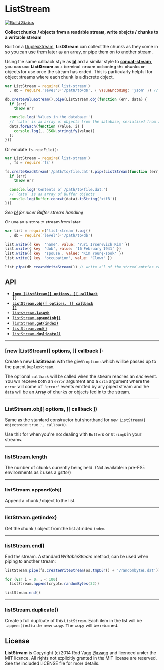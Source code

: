 # ListStream

[![Build Status](https://secure.travis-ci.org/rvagg/list-stream.png)](http://travis-ci.org/rvagg/list-stream)

**Collect chunks / objects from a readable stream, write obejcts / chunks to a writable stream**

Built on a [DuplexStream](http://nodejs.org/docs/latest/api/stream.html#stream_class_stream_duplex), **ListStream** can collect the chunks as they come in so you can use them later as an array, or pipe them on to another stream.

Using the same callback style as **[bl](https://github.com/rvagg/bl)** and a similar style to **[concat-stream](https://github.com/maxogden/concat-stream)**, you can use **ListStream** as a terminal stream collecting the chunks or objects for use once the stream has ended. This is particularly helpful for object streams where each chunk is a discrete object.

```js
var ListStream = require('list-stream')
  , db = require('level')('/path/to/db', { valueEncoding: 'json' }) // stream from LevelDB!

db.createValueStream().pipe(ListStream.obj(function (err, data) {
  if (err)
    throw err

  console.log('Values in the database:')
  // `data` is an array of objects from the database, serialised from JSON strings
  data.forEach(function (value, i) {
    console.log(i, JSON.stringify(value))
  })
}))
```

Or emulate `fs.readFile()`:

```js
var ListStream = require('list-stream')
  , fs = require('fs')

fs.createReadStream('/path/to/file.dat').pipe(ListStream(function (err, data) {
  if (err)
    throw err

  console.log('Contents of /path/to/file.dat:')
  // `data` is an array of Buffer objects
  console.log(Buffer.concat(data).toString('utf8'))
}))
```

*See [bl](https://github.com/rvagg/bl) for nicer Buffer stream handling*

Or use as a store to stream from later

```js
var list = require('list-stream').obj()
  , db = require('level')('/path/to/db')

list.write({ key: 'name', value: 'Yuri Irsenovich Kim' })
list.write({ key: 'dob', value: '16 February 1941' })
list.write({ key: 'spouse', value: 'Kim Young-sook' })
list.write({ key: 'occupation', value: 'Clown' })

list.pipe(db.createWriteStream()) // write all of the stored entries to a database
```

## API

  * <a href="#ctor"><code><b>[new ]ListStream([ options, ][ callback ])</b></code></a>
  * <a href="#obj"><code><b>ListStream.obj([ options, ][ callback ])</b></code></a>
  * <a href="#length"><code>listStream.<b>length</b></code></a>
  * <a href="#append"><code>listStream.<b>append(obj)</b></code></a>
  * <a href="#get"><code>listStream.<b>get(index)</b></code></a>
  * <a href="#end"><code>listStream.<b>end()</b></code></a>
  * <a href="#duplicate"><code>listStream.<b>duplicate()</b></code></a>


--------------------------------------------------------
<a name="ctor"></a>
### [new ]ListStream([ options, ][ callback ])

Create a new **ListStream** with the given `options` which will be passed up to the parent `DuplexStream`.

The optional `callback` will be called when the stream reaches an *end* event. You will receive both an `error` argument and a `data` argument where the `error` will come off `'error'` events emitted by any piped stream and the `data` will be an **`Array`** of chunks or objects fed in to the stream.

--------------------------------------------------------
<a name="obj"></a>
### ListStream.obj([ options, ][ callback ])

Same as the standard constructor but shorthand for `new ListStream({ objectMode:true }, callback)`.

Use this for when you're not dealing with `Buffer`s or `String`s in your streams.

--------------------------------------------------------
<a name="length"></a>
### listStream.length

The number of chunks currently being held. (Not available in pre-ES5 environments as it uses a *getter*)

--------------------------------------------------------
<a name="append"></a>
### listStream.append(obj)

Append a chunk / object to the list.

--------------------------------------------------------
<a name="get"></a>
### listStream.get(index)

Get the chunk / object from the list at index `index`.

--------------------------------------------------------
<a name="get"></a>
### listStream.end()

End the stream. A standard *WritableStream* method, can be used when piping to another stream:

```js
listStream.pipe(fs.createWriteStream(os.tmpDir() + '/randombytes.dat'))

for (var i = 0; i < 100)
  listStream.append(crypto.randomBytes(32))

listStream.end()
```

--------------------------------------------------------
<a name="duplicate"></a>
### listStream.duplicate()

Create a full duplicate of this `ListStream`. Each item in the list will be `.append()`ed to the new copy. The copy will be returned.


## License

**ListStream** is Copyright (c) 2014 Rod Vagg [@rvagg](https://twitter.com/rvagg) and licenced under the MIT licence. All rights not explicitly granted in the MIT license are reserved. See the included LICENSE file for more details.
